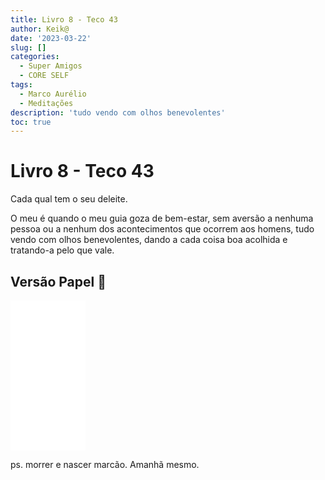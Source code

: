 ```yaml
---
title: Livro 8 - Teco 43
author: Keik@
date: '2023-03-22'
slug: []
categories:
  - Super Amigos
  - CORE SELF
tags:
  - Marco Aurélio
  - Meditações
description: 'tudo vendo com olhos benevolentes'
toc: true
---
```


# Livro 8 - Teco 43

Cada qual tem o seu deleite. 

O meu é quando o meu guia goza de bem-estar, sem aversão a nenhuma pessoa ou a nenhum dos acontecimentos que ocorrem aos homens, tudo vendo com olhos benevolentes, dando a cada coisa boa acolhida e tratando-a pelo que vale.



## Versão Papel :book:
<iframe style="width:120px;height:240px;" marginwidth="0" marginheight="0" scrolling="no" frameborder="0" src="//ws-na.amazon-adsystem.com/widgets/q?ServiceVersion=20070822&OneJS=1&Operation=GetAdHtml&MarketPlace=BR&source=ss&ref=as_ss_li_til&ad_type=product_link&tracking_id=mundodekeika-20&language=pt_BR&marketplace=amazon&region=BR&placement=B092FVY4BB&asins=B092FVY4BB&linkId=37c5ec14221f61f811029aa88b520891&show_border=true&link_opens_in_new_window=true"></iframe>

ps. morrer e nascer marcão. Amanhã mesmo.